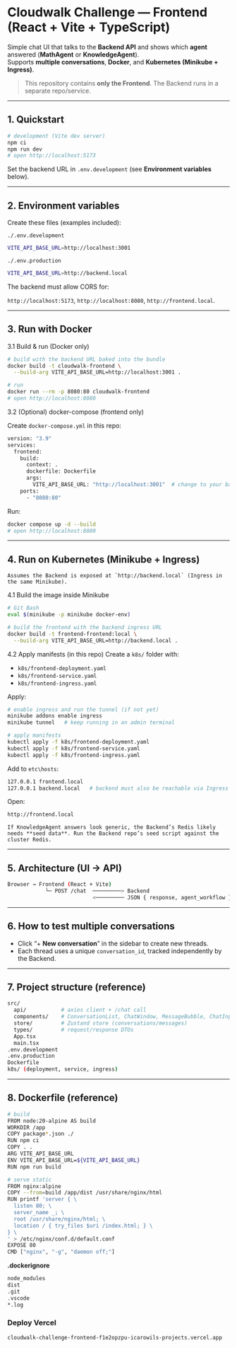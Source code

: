 # Cloudwalk Challenge — Frontend (React + Vite + TypeScript)

Simple chat UI that talks to the **Backend API** and shows which **agent** answered (**MathAgent** or **KnowledgeAgent**).  
Supports **multiple conversations**, **Docker**, and **Kubernetes (Minikube + Ingress)**.

> This repository contains **only the Frontend**. The Backend runs in a separate repo/service.

---

## 1. Quickstart

```bash
# development (Vite dev server)
npm ci
npm run dev
# open http://localhost:5173
```
Set the backend URL in `.env.development` (see **Environment variables** below).

---
## 2. Environment variables
Create these files (examples included):

`./.env.development`
```bash
VITE_API_BASE_URL=http://localhost:3001
```
`./.env.production`
```bash
VITE_API_BASE_URL=http://backend.local
```
The backend must allow CORS for:

`http://localhost:5173`, `http://localhost:8080`, `http://frontend.local`.

---

## 3. Run with Docker

3.1 Build & run (Docker only)
```bash
# build with the backend URL baked into the bundle
docker build -t cloudwalk-frontend \
  --build-arg VITE_API_BASE_URL=http://localhost:3001 .

# run
docker run --rm -p 8080:80 cloudwalk-frontend
# open http://localhost:8080
```

3.2 (Optional) docker-compose (frontend only)

Create `docker-compose.yml` in this repo:
```bash
version: "3.9"
services:
  frontend:
    build:
      context: .
      dockerfile: Dockerfile
      args:
        VITE_API_BASE_URL: "http://localhost:3001"  # change to your backend URL
    ports:
      - "8080:80"
```

Run:
```bash
docker compose up -d --build
# open http://localhost:8080
```

---

## 4. Run on Kubernetes (Minikube + Ingress)
    Assumes the Backend is exposed at `http://backend.local` (Ingress in the same Minikube).

4.1 Build the image inside Minikube
```bash
# Git Bash
eval $(minikube -p minikube docker-env)

# build the frontend with the backend ingress URL
docker build -t frontend-frontend:local \
  --build-arg VITE_API_BASE_URL=http://backend.local .
```

4.2 Apply manifests (in this repo)
Create a `k8s/` folder with:

- `k8s/frontend-deployment.yaml`
- `k8s/frontend-service.yaml`
- `k8s/frontend-ingress.yaml`

Apply:
```bash
# enable ingress and run the tunnel (if not yet)
minikube addons enable ingress
minikube tunnel   # keep running in an admin terminal

# apply manifests
kubectl apply -f k8s/frontend-deployment.yaml
kubectl apply -f k8s/frontend-service.yaml
kubectl apply -f k8s/frontend-ingress.yaml
```

Add to `etc\hosts`:
```bash
127.0.0.1 frontend.local
127.0.0.1 backend.local   # backend must also be reachable via Ingress
```

Open:
```bash
http://frontend.local
```
    If KnowledgeAgent answers look generic, the Backend’s Redis likely needs **seed data**. Run the Backend repo’s seed script against the cluster Redis.

---

## 5. Architecture (UI → API)
```bash
Browser → Frontend (React + Vite)
            └─ POST /chat  ─────────> Backend
                           <───────── JSON { response, agent_workflow }
```

---

## 6. How to test multiple conversations
- Click “+ **New conversation**” in the sidebar to create new threads.
- Each thread uses a unique `conversation_id`, tracked independently by the Backend.

---

## 7. Project structure (reference)
```bash
src/
  api/           # axios client + /chat call
  components/    # ConversationList, ChatWindow, MessageBubble, ChatInput
  store/         # Zustand store (conversations/messages)
  types/         # request/response DTOs
  App.tsx
  main.tsx
.env.development
.env.production
Dockerfile
k8s/ (deployment, service, ingress)
```

---

## 8. Dockerfile (reference)
```bash
# build
FROM node:20-alpine AS build
WORKDIR /app
COPY package*.json ./
RUN npm ci
COPY . .
ARG VITE_API_BASE_URL
ENV VITE_API_BASE_URL=${VITE_API_BASE_URL}
RUN npm run build

# serve static
FROM nginx:alpine
COPY --from=build /app/dist /usr/share/nginx/html
RUN printf 'server { \
  listen 80; \
  server_name _; \
  root /usr/share/nginx/html; \
  location / { try_files $uri /index.html; } \
} \
' > /etc/nginx/conf.d/default.conf
EXPOSE 80
CMD ["nginx", "-g", "daemon off;"]
```

**.dockerignore**
```bash
node_modules
dist
.git
.vscode
*.log
```

### Deploy Vercel
`cloudwalk-challenge-frontend-f1e2opzpu-icarowils-projects.vercel.app`